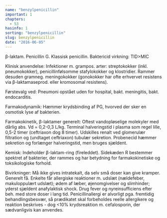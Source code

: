 ```yaml
---
name: "benzylpenicillin"
important: 1
chapters:
  - 53
hasinfo: 1
sorting: "benzylpenicillin"
slug: benzylpenicillin
date: "2016-06-05"
---
```


β-laktam. Penicillin G. Klassisk penicillin. Baktericid virkning: TID>MIC

Klinisk anvendelse: Infektioner m. grampos. arter: streptokokker (inkl.
pneumokokker), penicillinfølsomme stafylokokker og klostridier. Rammer desuden
gramneg. meningokokker (gonokokker har ofte erhvervet resistens via
β-laktamaseprod. eller kromosomal resistens).

Førstevalg ved: Pneumoni opstået uden for hospital, bakt. meningitis, bakt.
endocarditis.

Farmakodynamik: Hæmmer krydsbinding af PG, hvorved der sker en osmotisk lyse af
bakterien.

Farmakokinetik, β-laktamer generelt: Oftest vandopløselige molekyler med dårlig
abs. Vd = 0,2-0,3 L/kg. Terminal halveringstid i plasma som regel lille, 0,5-2
timer (ceftriaxon dog 8 timer). Udskilles renalt ved glomerulær filtration og
(undtaget ceftriaxon) tubulær sekretion. Probenecid hæmmer sekretion og
forlænger halveringstid, men bruges sjældent.

Kemisk: Indeholder β-laktam-ring (fireleddet). Sidekæden R bestemmer spektret af
bakterier, der rammes og har betydning for farmakokinetiske og toksikologiske
forhold.

Bivirkninger: Må ikke gives intratekalt, da selv små doser kan give kramper.
Generelt få. Enkelte får allergiske reaktioner m. udslæt (nældefeber,
makuloppulært udslæt); ødem af læber, øjenomgivelser og slimhinder; yderst
sjældent anafylaktisk shock. Drug fever og nyreinsufficiens efter beh. med store
doser i lang tid. Penicillinallergi er alvorligt pga. fremtidig
behandlingsbesvær, så prædikatet skal forbeholdes reelle allergikere og reaktion
beskrives - dog <10% krydsreaktion m. cefalosporin, der sædvanligvis kan
anvendes.
